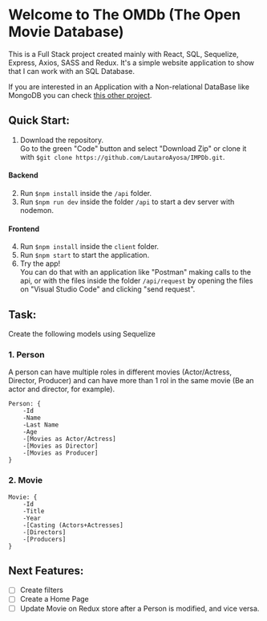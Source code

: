 # Welcome to The OMDb (The Open Movie Database)
This is a Full Stack project created mainly with React, SQL, Sequelize, Express, Axios, SASS and Redux.
It's a simple website application to show that I can work with an SQL Database.

If you are interested in an Application with a Non-relational DataBase like MongoDB you can check [this other project](https://github.com/LautaroAyosa/BlogList).

## Quick Start:
1. Download the repository. <br>
Go to the green "Code" button and select "Download Zip" or clone it with `$git clone https://github.com/LautaroAyosa/IMPDb.git`.
#### Backend
2. Run `$npm install` inside the `/api` folder.
3. Run `$npm run dev` inside the folder `/api` to start a dev server with nodemon.
#### Frontend
4. Run `$npm install` inside the `client` folder.
5. Run `$npm start` to start the application.<br>
6. Try the app! <br>
You can do that with an application like "Postman" making calls to the api, or with the files inside the folder `/api/request` by opening the files on "Visual Studio Code" and clicking "send request".

## Task:
Create the following models using Sequelize

### 1. Person
A person can have multiple roles in different movies (Actor/Actress, Director, Producer) and can have more than 1 rol in the same movie (Be an actor and director, for example).
```
Person: {
    -Id
    -Name
    -Last Name
    -Age
    -[Movies as Actor/Actress]
    -[Movies as Director]
    -[Movies as Producer]
}
```

### 2. Movie
```
Movie: {
    -Id
    -Title
    -Year
    -[Casting (Actors+Actresses]
    -[Directors]
    -[Producers]
}
```

## Next Features:
- [ ] Create filters
- [ ] Create a Home Page
- [ ] Update Movie on Redux store after a Person is modified, and vice versa.
